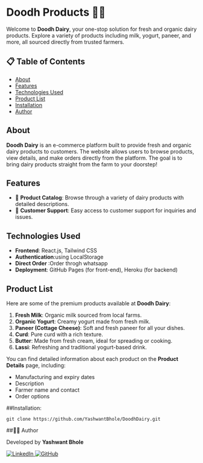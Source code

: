 # Doodh Products 🐄🧀

Welcome to **Doodh Dairy**, your one-stop solution for fresh and organic dairy products. Explore a variety of products including milk, yogurt, paneer, and more, all sourced directly from trusted farmers.

## 📋 Table of Contents
- [About](#about)
- [Features](#features)
- [Technologies Used](#technologies-used)
- [Product List](#product-list)
- [Installation](#installation)
- [Author](#author)

## About

**Doodh Dairy** is an e-commerce platform built to provide fresh and organic dairy products to customers. The website allows users to browse products, view details, and make orders directly from the platform. The goal is to bring dairy products straight from the farm to your doorstep!

## Features
- 🌾 **Product Catalog**: Browse through a variety of dairy products with detailed descriptions.
- 💬 **Customer Support**: Easy access to customer support for inquiries and issues.

## Technologies Used
- **Frontend**: React.js, Tailwind CSS
- **Authentication**:using LocalStorage
- **Direct Order** :Order throgh whatsapp
- **Deployment**: GitHub Pages (for front-end), Heroku (for backend)

## Product List
Here are some of the premium products available at **Doodh Dairy**:
1. **Fresh Milk**: Organic milk sourced from local farms.
2. **Organic Yogurt**: Creamy yogurt made from fresh milk.
3. **Paneer (Cottage Cheese)**: Soft and fresh paneer for all your dishes.
4. **Curd**: Pure curd with a rich texture.
5. **Butter**: Made from fresh cream, ideal for spreading or cooking.
6. **Lassi**: Refreshing and traditional yogurt-based drink.

You can find detailed information about each product on the **Product Details** page, including:
- Manufacturing and expiry dates
- Description
- Farmer name and contact
- Order options

##Installation:

    git clone https://github.com/YashwantBhole/DoodhDairy.git 

##👨‍💻 Author  
 
Developed by **Yashwant Bhole**  

<a href="https://www.linkedin.com/in/yashwantbhole/" target="_blank">
  <img src="https://img.shields.io/badge/LinkedIn-0077B5?style=flat&logo=linkedin&logoColor=white" alt="LinkedIn" />
</a>  
<a href="https://github.com/YashwantBhole" target="_blank">
  <img src="https://img.shields.io/badge/GitHub-181717?style=flat&logo=github&logoColor=white" alt="GitHub" />
</a>
